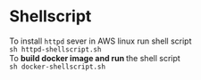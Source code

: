 # Shellscript

To install ```httpd``` sever in AWS linux run  shell script <br>
```sh httpd-shellscript.sh``` <br>
To <b>build docker image and run </b>the shell script <br> 
```sh docker-shellscript.sh``` 
